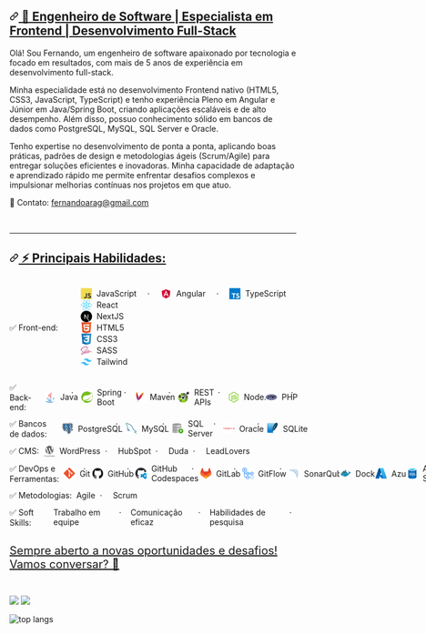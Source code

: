 <article class="markdown-body entry-content container-lg f5 " itemprop="text">
  <h2 dir="auto" id="top">
    <a id="user-content-hi-there-" class="anchor" aria-hidden="true" tabindex="-1" href="#top">
      <svg class="octicon octicon-link" viewBox="0 0 16 16" version="1.1" width="16" height="16" aria-hidden="true"><path d="m7.775 3.275 1.25-1.25a3.5 3.5 0 1 1 4.95 4.95l-2.5 2.5a3.5 3.5 0 0 1-4.95 0 .751.751 0 0 1 .018-1.042.751.751 0 0 1 1.042-.018 1.998 1.998 0 0 0 2.83 0l2.5-2.5a2.002 2.002 0 0 0-2.83-2.83l-1.25 1.25a.751.751 0 0 1-1.042-.018.751.751 0 0 1-.018-1.042Zm-4.69 9.64a1.998 1.998 0 0 0 2.83 0l1.25-1.25a.751.751 0 0 1 1.042.018.751.751 0 0 1 .018 1.042l-1.25 1.25a3.5 3.5 0 1 1-4.95-4.95l2.5-2.5a3.5 3.5 0 0 1 4.95 0 .751.751 0 0 1-.018 1.042.751.751 0 0 1-1.042.018 1.998 1.998 0 0 0-2.83 0l-2.5 2.5a1.998 1.998 0 0 0 0 2.83Z"></path></svg>
      <strong>🚀 Engenheiro de Software | Especialista em Frontend | Desenvolvimento Full-Stack</strong>
    </a>
  </h2>

  <p dir="auto">
    Olá! Sou Fernando, um engenheiro de software apaixonado por tecnologia e focado em resultados, com mais de 5 anos de experiência em desenvolvimento full-stack.
  </p>

  <p dir="auto">
    Minha especialidade está no desenvolvimento Frontend nativo (HTML5, CSS3, JavaScript, TypeScript) e tenho experiência Pleno em Angular e Júnior em Java/Spring Boot, criando aplicações escaláveis e de alto desempenho. Além disso, possuo conhecimento sólido em bancos de dados como PostgreSQL, MySQL, SQL Server e Oracle.
  </p>

  <p dir="auto">  
    Tenho expertise no desenvolvimento de ponta a ponta, aplicando boas práticas, padrões de design e metodologias ágeis (Scrum/Agile) para entregar soluções eficientes e inovadoras. Minha capacidade de adaptação e aprendizado rápido me permite enfrentar desafios complexos e impulsionar melhorias contínuas nos projetos em que atuo.
  </p>

  <p dir="auto">  
    📩 Contato: <a href="mailto:fernandoarag@gmail.com">fernandoarag@gmail.com</a>
  </p>

  <br/>

  <hr>

  <h2 dir="auto">
    <a id="user-content--technologies" class="anchor" aria-hidden="true" tabindex="-1" href="#-technologies">
      <svg class="octicon octicon-link" viewBox="0 0 16 16" version="1.1" width="16" height="16" aria-hidden="true"><path d="m7.775 3.275 1.25-1.25a3.5 3.5 0 1 1 4.95 4.95l-2.5 2.5a3.5 3.5 0 0 1-4.95 0 .751.751 0 0 1 .018-1.042.751.751 0 0 1 1.042-.018 1.998 1.998 0 0 0 2.83 0l2.5-2.5a2.002 2.002 0 0 0-2.83-2.83l-1.25 1.25a.751.751 0 0 1-1.042-.018.751.751 0 0 1-.018-1.042Zm-4.69 9.64a1.998 1.998 0 0 0 2.83 0l1.25-1.25a.751.751 0 0 1 1.042.018.751.751 0 0 1 .018 1.042l-1.25 1.25a3.5 3.5 0 1 1-4.95-4.95l2.5-2.5a3.5 3.5 0 0 1 4.95 0 .751.751 0 0 1-.018 1.042.751.751 0 0 1-1.042.018 1.998 1.998 0 0 0-2.83 0l-2.5 2.5a1.998 1.998 0 0 0 0 2.83Z"></path></svg>
      ⚡ Principais Habilidades:<br/>
    </a>
  </h2>

  <div class="auto" style="display: flex; flex-direction: row; align-items: center; grid-gap: .5rem; margin-bottom: .75rem;">
    <span style="display: flex; flex-direction: row; align-items: center; grid-gap: .5rem;">
    ✅ Front-end: 
    </span>
    <br/>
    <ul>
      <li style="display: flex; flex-direction: row; align-items: center; grid-gap: .5rem;">
        <span style="display: flex; flex-direction: row; align-items: center; grid-gap: .5rem;">
          <img src="./assets/JavaScript.svg" width="20"/>
          JavaScript
        </span> &ensp; · &ensp;
        <span style="display: flex; flex-direction: row; align-items: center; grid-gap: .5rem;">
          <img src="./assets/Angular.svg" width="20"/>
          Angular
        </span> &ensp; · &ensp;
        <span style="display: flex; flex-direction: row; align-items: center; grid-gap: .5rem;">
          <img src="./assets/TypeScript.svg" width="20"/>
          TypeScript
        </span>
      </li>
      <li style="display: flex; flex-direction: row; align-items: center; grid-gap: .5rem;">
        <img src="./assets/React.svg" width="20"/>
        React
      </li>
      <li style="display: flex; flex-direction: row; align-items: center; grid-gap: .5rem;">
        <img src="./assets/Next.js.svg" width="20"/>
        NextJS
      </li>
      <li style="display: flex; flex-direction: row; align-items: center; grid-gap: .5rem;">
        <img src="./assets/HTML5.svg" width="20"/>
        HTML5
      </li>
      <li style="display: flex; flex-direction: row; align-items: center; grid-gap: .5rem;">
        <img src="./assets/CSS3.svg" width="20"/>
        CSS3
      </li>
      <li style="display: flex; flex-direction: row; align-items: center; grid-gap: .5rem;">
        <img src="./assets/Sass.svg" width="20"/>
        SASS
      </li>
      <li style="display: flex; flex-direction: row; align-items: center; grid-gap: .5rem;">
        <img src="./assets/Tailwind CSS.svg" width="20"/>
        Tailwind
      </li>
    </ul>
  </div>

  <div class="auto" style="display: flex; flex-direction: row; align-items: center; grid-gap: .5rem; margin-bottom: .75rem;">
    <span style="display: flex; flex-direction: row; align-items: center; grid-gap: .5rem;">
    ✅ Back-end: 
    </span>
    <span style="display: flex; flex-direction: row; align-items: center; grid-gap: .5rem;">
      <img src="./assets/Java.svg" width="20"/>
      Java
    </span> · &ensp;
    <span style="display: flex; flex-direction: row; align-items: center; grid-gap: .5rem;">
      <img src="./assets/Spring.svg" width="20"/>
      Spring Boot
    </span> · &ensp;
    <span style="display: flex; flex-direction: row; align-items: center; grid-gap: .5rem;">
      <img src="./assets/Apache Maven.svg" width="20"/>
      Maven
    </span> · &ensp;
    <span style="display: flex; flex-direction: row; align-items: center; grid-gap: .5rem;">
      <img src="./assets/OpenAPI.svg" width="20"/>
      REST APIs
    </span> · &ensp;
    <span style="display: flex; flex-direction: row; align-items: center; grid-gap: .5rem;">
      <img src="./assets/Node.js.svg" width="20"/>
      Node.js
    </span>
    <span style="display: flex; flex-direction: row; align-items: center; grid-gap: .5rem;">
      <img src="./assets/PHP.svg" width="20"/>
      PHP
    </span> · &ensp;
  </div>

  <div class="auto" style="display: flex; flex-direction: row; align-items: center; grid-gap: .5rem; margin-bottom: .75rem;">
    <span style="display: flex; flex-direction: row; align-items: center; grid-gap: .5rem;">
    ✅ Bancos de dados: 
    </span>
    <span style="display: flex; flex-direction: row; align-items: center; grid-gap: .5rem;">
      <img src="./assets/PostgresSQL.svg" width="20"/>
      PostgreSQL
    </span> · &ensp;
    <span style="display: flex; flex-direction: row; align-items: center; grid-gap: .5rem;">
      <img src="./assets/MySQL.svg" width="20"/>
      MySQL
    </span> · &ensp;
    <span style="display: flex; flex-direction: row; align-items: center; grid-gap: .5rem;">
      <img src="./assets/SQL-Developer.svg" width="20"/>
      SQL Server
    </span> · &ensp;
    <span style="display: flex; flex-direction: row; align-items: center; grid-gap: .5rem;">
      <img src="./assets/Oracle.svg" width="20"/>
      Oracle
    </span> · &ensp;
    <span style="display: flex; flex-direction: row; align-items: center; grid-gap: .5rem;">
      <img src="./assets/SQLite.svg" width="20"/>
      SQLite
    </span>
  </div>

  <div class="auto" style="display: flex; flex-direction: row; align-items: center; grid-gap: .5rem; margin-bottom: .75rem;">
    <span style="display: flex; flex-direction: row; align-items: center; grid-gap: .5rem;">
    ✅ CMS:
    </span>
    <span style="display: flex; flex-direction: row; align-items: center; grid-gap: .5rem;">
      <img src="./assets/WordPress.svg" width="20"/>
      WordPress
    </span> · &ensp;
    <span style="display: flex; flex-direction: row; align-items: center; grid-gap: .5rem;">
      HubSpot
    </span> · &ensp;
    <span style="display: flex; flex-direction: row; align-items: center; grid-gap: .5rem;">
      Duda
    </span> · &ensp;
    <span style="display: flex; flex-direction: row; align-items: center; grid-gap: .5rem;">
      LeadLovers
    </span>
  </div>

  <div class="auto" style="display: flex; flex-direction: row; align-items: center; grid-gap: .5rem; margin-bottom: .75rem;">
    <span style="display: flex; flex-direction: row; align-items: center; grid-gap: .5rem;">
    ✅ DevOps e Ferramentas:
    </span>
    <span style="display: flex; flex-direction: row; align-items: center; grid-gap: .5rem;">
      <img src="./assets/Git.svg" width="20"/>
      Git
    </span> · &ensp;
    <span style="display: flex; flex-direction: row; align-items: center; grid-gap: .5rem;">
      <img src="./assets/GitHub.svg" width="20"/>
      GitHub
    </span> · &ensp;
    <span style="display: flex; flex-direction: row; align-items: center; grid-gap: .5rem;">
      <img src="./assets/GitHub-Codespaces.svg" width="20"/>
      GitHub Codespaces
    </span> · &ensp;
    <span style="display: flex; flex-direction: row; align-items: center; grid-gap: .5rem;">
      <img src="./assets/GitLab.svg" width="20"/>
      GitLab
    </span> · &ensp;
    <span style="display: flex; flex-direction: row; align-items: center; grid-gap: .5rem;">
      <img src="./assets/GitHub-Actions.svg" width="20"/>
      GitFlow
    </span> · &ensp;
    <span style="display: flex; flex-direction: row; align-items: center; grid-gap: .5rem;">
      <img src="./assets/SonarQube.svg" width="20"/>
      SonarQube
    </span>
    <span style="display: flex; flex-direction: row; align-items: center; grid-gap: .5rem;">
      <img src="./assets/Docker.svg" width="20"/>
      Docker
    </span>
    <span style="display: flex; flex-direction: row; align-items: center; grid-gap: .5rem;">
      <img src="./assets/Azure.svg" width="20"/>
      Azure
    </span>
    <span style="display: flex; flex-direction: row; align-items: center; grid-gap: .5rem;">
      <img src="./assets/Azure-SQL-Database.svg" width="20"/>
      Azure SQL
    </span>
  </div>

  <div class="auto" style="display: flex; flex-direction: row; align-items: center; grid-gap: .5rem; margin-bottom: .75rem;">
    <span style="display: flex; flex-direction: row; align-items: center; grid-gap: .5rem;">
    ✅ Metodologias:
    </span>
    <span style="display: flex; flex-direction: row; align-items: center; grid-gap: .5rem;">
      Agile
    </span> · &ensp;
    <span style="display: flex; flex-direction: row; align-items: center; grid-gap: .5rem;">
      Scrum
    </span>
  </div>

  <div class="auto" style="display: flex; flex-direction: row; align-items: center; grid-gap: .5rem; margin-bottom: .75rem;">
    <span style="display: flex; flex-direction: row; align-items: center; grid-gap: .5rem;">
    ✅ Soft Skills:
    </span>
    <span style="display: flex; flex-direction: row; align-items: center; grid-gap: .5rem;">
      Trabalho em equipe
    </span> · &ensp;
    <span style="display: flex; flex-direction: row; align-items: center; grid-gap: .5rem;">
      Comunicação eficaz
    </span> · &ensp;
    <span style="display: flex; flex-direction: row; align-items: center; grid-gap: .5rem;">
      Habilidades de pesquisa
    </span> · &ensp;
  </div>

  <br/>

  <div class="auto" style="font-size: 20px; display: flex; flex-direction: row; align-items: center; grid-gap: .5rem; margin-bottom: .75rem;">
    <a href="tel:+5538998413862" style="display: flex; flex-direction: row; align-items: center; grid-gap: .5rem; font-size: weight;">
      Sempre aberto a novas oportunidades e desafios! Vamos conversar? 🚀
    </a>
  </div>

  <br/>

  <div dir="auto"> 
    <p dir="auto">
      <img height="165" src="https://github-readme-stats.vercel.app/api?username=fernandoarag&amp;show_icons=true&amp/include_all_commits=true&amp;theme=omni" style="max-width: 100%"></img>
      <img height="165" src="https://github-readme-stats.vercel.app/api/top-langs/?username=fernandoarag&amp;layout=compact&amp;theme=omni" style="max-width: 100%;">
    </p>
    <p>
      <img src='https://github-profile-trophy.vercel.app/??username=fernandoarag&layout=compact&theme=dracula' alt='top langs'/>
    </p>
  </div>
</article>
